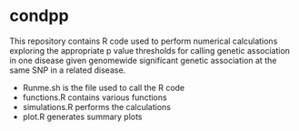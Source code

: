 condpp
======

This repository contains R code used to perform numerical calculations
exploring the appropriate p value thresholds for calling genetic
association in one disease given genomewide significant genetic
association at the same SNP in a related disease.

- Runme.sh is the file used to call the R code
- functions.R contains various functions
- simulations.R performs the calculations
- plot.R generates summary plots


